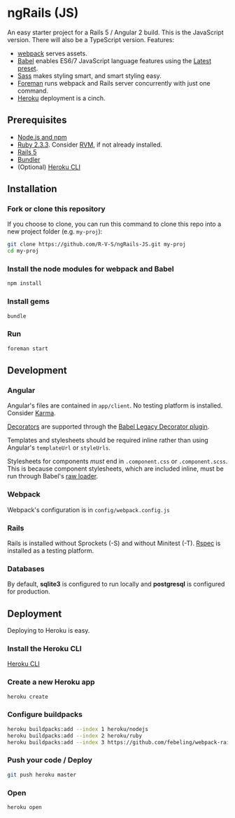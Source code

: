 # ngRails (JS)

An easy starter project for a Rails 5 / Angular 2 build. This is the JavaScript version. There will also be a TypeScript version. Features:

* [webpack](https://webpack.github.io/) serves assets.
* [Babel](https://babeljs.io) enables ES6/7 JavaScript language features using the [Latest preset](https://babeljs.io/docs/plugins/preset-latest/).
* [Sass](http://sass-lang.com/) makes styling smart, and smart styling easy.
* [Foreman](https://github.com/ddollar/foreman) runs webpack and Rails server concurrently with just one command.
* [Heroku](https://www.heroku.com/) deployment is a cinch.

## Prerequisites

* [Node.js and npm](https://docs.npmjs.com/getting-started/installing-node)
* [Ruby 2.3.3](https://www.ruby-lang.org/en/). Consider [RVM](https://rvm.io/), if not already installed.
* [Rails 5](http://rubyonrails.org/)
* [Bundler](https://bundler.io/)
* (Optional) [Heroku CLI](https://devcenter.heroku.com/articles/heroku-cli)

## Installation

### Fork or clone this repository

If you choose to clone, you can run this command to clone this repo into a new project folder (e.g. `my-proj`):

```sh
git clone https://github.com/R-V-S/ngRails-JS.git my-proj
cd my-proj
```

### Install the node modules for webpack and Babel

```sh
npm install
```

### Install gems

```sh
bundle
```

### Run

```sh
foreman start
```

## Development

### Angular

Angular's files are contained in `app/client`. No testing platform is installed. Consider [Karma](https://karma-runner.github.io/1.0/index.html).

[Decorators](https://angular.io/docs/ts/latest/api/core/index/Component-decorator.html) are supported through the [Babel Legacy Decorator plugin](https://github.com/loganfsmyth/babel-plugin-transform-decorators-legacy).

Templates and stylesheets should be required inline rather than using Angular's `templateUrl` or `styleUrls`.

Stylesheets for components _must_ end in `.component.css` or `.component.scss`. This is because component stylesheets, which are included inline, must be run through Babel's [raw loader](https://github.com/webpack/raw-loader).

### Webpack

Webpack's configuration is in `config/webpack.config.js`

### Rails

Rails is installed without Sprockets (-S) and without Minitest (-T). [Rspec](http://rspec.info/) is installed as a testing platform.

### Databases

By default, **sqlite3** is configured to run locally and **postgresql** is configured for production.

## Deployment

Deploying to Heroku is easy.

### Install the Heroku CLI

[Heroku CLI](https://devcenter.heroku.com/articles/heroku-cli)

### Create a new Heroku app

```sh
heroku create
```

### Configure buildpacks

```sh
heroku buildpacks:add --index 1 heroku/nodejs
heroku buildpacks:add --index 2 heroku/ruby
heroku buildpacks:add --index 3 https://github.com/febeling/webpack-rails-buildpack.git
```

### Push your code / Deploy

```sh
git push heroku master
```

### Open

```sh
heroku open
```
